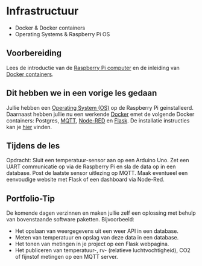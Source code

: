 # Infrastructuur

- Docker & Docker containers
- Operating Systems & Raspberry Pi OS

## Voorbereiding

Lees de introductie van de [Raspberry Pi computer](../../hardware-interfacing/embedded/computer/Raspberry-Pi/README.md) en de inleiding van [Docker containers](../../infrastructuur/Docker/README.md).

## Dit hebben we in een vorige les gedaan

Jullie hebben een [Operating System (OS)](../../infrastructuur/OS/Raspberry-Pi-OS/README.md) op de Raspberry Pi geinstalleerd. 
Daarnaast hebben jullie nu een werkende [Docker](../../infrastructuur/Docker/README.md) emet de volgende Docker containers: Postgres, [MQTT](../../software/communicatie/MQTT/README.md), [Node-RED](../../software/visueel-programmeren/Node-RED/README.md) en [Flask](../../software/webserver/Flask/README.md). De installatie instructies kan je [hier](../../infrastructuur/OS/Raspberry-Pi-OS/README.md) vinden.

## Tijdens de les

Opdracht: Sluit een temperatuur-sensor aan op een Arduino Uno. Zet een UART communicatie op via de Raspberry Pi en sla de data op in een database. Post de laatste sensor uitlezing op MQTT. Maak eventueel een eenvoudige website met Flask of een dashboard via Node-Red. 

## Portfolio-Tip

De komende dagen verzinnen en maken jullie zelf een oplossing met behulp van bovenstaande software paketten. Bijvoorbeeld:
- Het opslaan van weergegevens uit een weer API in een database.
- Meten van temperatuur en opslag van deze data in een database.
- Het tonen van metingen in je project op een Flask webpagina.
- Het publiceren van temperatuur-, rv- (relatieve luchtvochtigheid), CO2 of fijnstof metingen op een MQTT server. 
